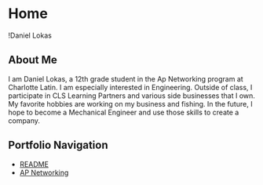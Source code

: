 # Home
!Daniel Lokas
## About Me
I am Daniel Lokas, a 12th grade student in the Ap Networking program at Charlotte Latin. I am especially
interested in Engineering. Outside of class, I participate in
CLS Learning Partners and various side businesses that I own. My favorite hobbies are working on my business and fishing. In the
future, I hope to become a Mechanical Engineer and use those skills to create a company.
## Portfolio Navigation
- [README](README.md)
- [AP Networking](ap-networking.md)
